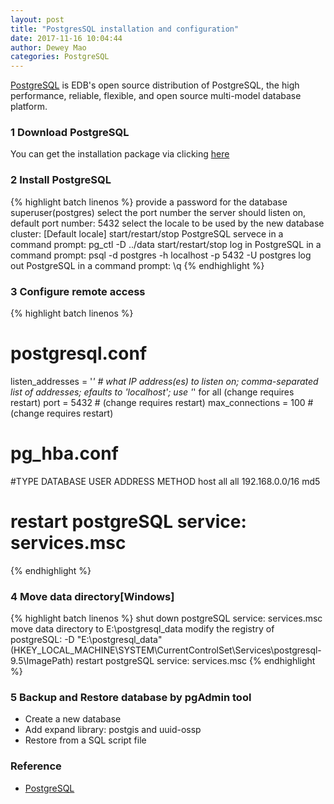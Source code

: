 ```yaml
--- 
layout: post 
title: "PostgresSQL installation and configuration" 
date: 2017-11-16 10:04:44 
author: Dewey Mao 
categories: PostgreSQL 
--- 
```


<a href="https://www.enterprisedb.com/edb-postgresql" target="_blank">PostgreSQL</a> is EDB's open source distribution of PostgreSQL, the high performance, reliable, flexible, and open source multi-model database platform.
### 1 Download PostgreSQL
You can get the installation package via clicking <a href="https://www.enterprisedb.com/downloads/postgres-postgresql-downloads#windows" target="_blank">here</a>
### 2 Install PostgreSQL
{% highlight batch linenos %}
provide a password for the database superuser(postgres)
select the port number the server should listen on, default port number: 5432
select the locale to be used by the new database cluster: [Default locale]
start/restart/stop PostgreSQL servece in a command prompt: pg_ctl -D ../data start/restart/stop
log in PostgreSQL in a command prompt: psql -d postgres -h localhost -p 5432 -U postgres
log out PostgreSQL in a command prompt: \q
{% endhighlight %}

### 3 Configure remote access
{% highlight batch linenos %}
# postgresql.conf
listen_addresses = '*'			# what IP address(es) to listen on; comma-separated list of addresses; efaults to 'localhost'; use '*' for all (change requires restart)
port = 5432				# (change requires restart)
max_connections = 100			# (change requires restart)
# pg_hba.conf
#TYPE	DATABASE	USER	ADDRESS		METHOD
host	all		all	192.168.0.0/16	md5
# restart postgreSQL service: services.msc
{% endhighlight %}

### 4 Move data directory[Windows]
{% highlight batch linenos %}
shut down postgreSQL service: services.msc
move data directory to E:\postgresql_data
modify the registry of postgreSQL: -D "E:\postgresql_data" (HKEY_LOCAL_MACHINE\SYSTEM\CurrentControlSet\Services\postgresql-9.5\ImagePath)
restart postgreSQL service: services.msc
{% endhighlight %}

### 5 Backup and Restore database by pgAdmin tool
- Create a new database
- Add expand library: postgis and uuid-ossp
- Restore from a SQL script file

### Reference 
- <a href="https://www.postgresql.org/" target="_blank"> PostgreSQL </a> 
